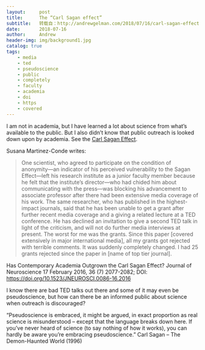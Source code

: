 ```yaml
---
layout:     post
title:      The “Carl Sagan effect”
subtitle:   转载自：http://andrewgelman.com/2018/07/16/carl-sagan-effect/
date:       2018-07-16
author:     Andrew
header-img: img/background1.jpg
catalog: true
tags:
    - media
    - ted
    - pseudoscience
    - public
    - completely
    - faculty
    - academia
    - doi
    - https
    - covered
---
```


I am not in academia, but I have learned a lot about science from what’s available to the public. But I also didn’t know that public outreach is looked down upon by academia. See the [Carl Sagan Effect](https://en.wikipedia.org/wiki/Logology_(science_of_science)#Sagan_effect). 

Susana Martinez-Conde writes: 

> One scientist, who agreed to participate on the condition of anonymity—an indicator of his perceived vulnerability to the Sagan Effect—left his research institute as a junior faculty member because he felt that the institute’s director—who had chided him about communicating with the press—was blocking his advancement to associate professor after there had been extensive media coverage of his work. The same researcher, who has published in the highest-impact journals, said that he has been unable to get a grant after further recent media coverage and a giving a related lecture at a TED conference. He has declined an invitation to give a second TED talk in light of the criticism, and will not do further media interviews at present. The worst for me was the grants. Since this paper [covered extensively in major international media], all my grants got rejected with terrible comments. It was suddenly completely changed. I had 25 grants rejected since the paper in [name of top tier journal].

Has Contemporary Academia Outgrown the Carl Sagan Effect? Journal of Neuroscience 17 February 2016, 36 (7) 2077-2082; DOI: https://doi.org/10.1523/JNEUROSCI.0086-16.2016

I know there are bad TED talks out there and some of it may even be pseudoscience, but how can there be an informed public about science when outreach is discouraged?

“Pseudoscience is embraced, it might be argued, in exact proportion as real science is misunderstood – except that the language breaks down here. If you’ve never heard of science (to say nothing of how it works), you can hardly be aware you’re embracing pseudoscience.” Carl Sagan – The Demon-Haunted World (1996)
